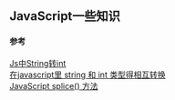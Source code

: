 ## JavaScript一些知识



#### 参考
[Js中String转int](https://www.cnblogs.com/lizm166/p/8057689.html)  
[在javascript里 string 和 int 类型得相互转换](https://www.cnblogs.com/qiantuwuliang/archive/2009/05/15/1457657.html)  
[JavaScript splice() 方法](http://www.w3school.com.cn/jsref/jsref_splice.asp)  





